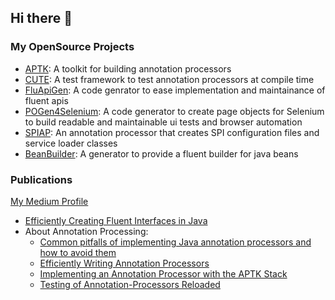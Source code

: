 ## Hi there 👋

### My OpenSource Projects
- [APTK](https://github.com/toolisticon/aptk): A toolkit for building annotation processors
- [CUTE](https://github.com/toolisticon/cute): A test framework to test annotation processors at compile time
- [FluApiGen](https://github.com/toolisticon/FluApiGen): A code genrator to ease implementation and maintainance of fluent apis
- [POGen4Selenium](https://github.com/toolisticon/pogen4selenium): A code generator to create page objects for Selenium to build readable and maintainable ui tests and browser automation
- [SPIAP](https://github.com/toolisticon/SPI-Annotation-Processor): An annotation processor that creates SPI configuration files and service loader classes 
- [BeanBuilder](https://github.com/toolisticon/bean-builder): A generator to provide a fluent builder for java beans

### Publications
[My Medium Profile](https://medium.com/@tobias.stamann)
- [Efficiently Creating Fluent Interfaces in Java](https://medium.com/holisticon-consultants/efficiently-creating-fluent-interfaces-in-java-d8a74351497b?source=friends_link&sk=8fc35b35fd78bef682518a8561b3b0a8)
- About Annotation Processing:
  - [Common pitfalls of implementing Java annotation processors and how to avoid them](https://medium.com/@tobias.stamann/common-pitfalls-of-implementing-java-annotation-processors-and-how-to-avoid-them-e48e99671033?source=friends_link&sk=adc146751acfdcc4df56153131b3b6d8)
  - [Efficiently Writing Annotation Processors](https://medium.com/holisticon-consultants/efficiently-writing-annotation-processors-ab03d008db85?source=friends_link&sk=6cde5de74bd72bb43871ff18288d96ef)
  - [Implementing an Annotation Processor with the APTK Stack](https://medium.com/@tobias.stamann/implementing-an-annotation-processor-with-the-aptk-stack-e5464d6cb117?source=friends_link&sk=b4c718023e438201ac19cdd57b054100)
  - [Testing of Annotation-Processors Reloaded](https://medium.com/holisticon-consultants/testing-of-annotation-processors-reloaded-7061d504316f?source=friends_link&sk=c3f539f969b706522fd714be5c75f9a4)

<!--
**tobiasstamann/tobiasstamann** is a ✨ _special_ ✨ repository because its `README.md` (this file) appears on your GitHub profile.

Here are some ideas to get you started:

- 🔭 I’m currently working on ...
- 🌱 I’m currently learning ...
- 👯 I’m looking to collaborate on ...
- 🤔 I’m looking for help with ...
- 💬 Ask me about ...
- 📫 How to reach me: ...
- 😄 Pronouns: ...
- ⚡ Fun fact: ...
-->
